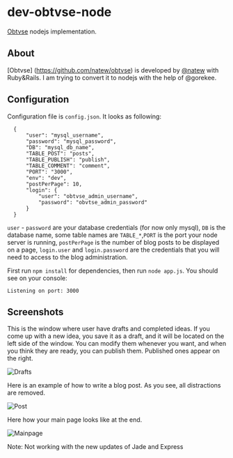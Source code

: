 dev-obtvse-node
========
[Obtvse](http://github.com/NateW/obtvse) nodejs implementation. 

## About
[Obtvse] (https://github.com/natew/obtvse) is developed by [@natew](https://github.com/natew) with Ruby&Rails. I am trying to convert it to nodejs with the help of @gorekee.

## Configuration
Configuration file is `config.json`. It looks as following:
```
  {
      "user": "mysql_username",
      "password": "mysql_password",
      "DB": "mysql_db_name", 
      "TABLE_POST": "posts",
      "TABLE_PUBLISH": "publish",
      "TABLE_COMMENT": "comment",
      "PORT": "3000",
      "env": "dev",
      "postPerPage": 10,
      "login": {
          "user": "obtvse_admin_username",
          "password": "obvtse_admin_password"
      }
  }
```
`user` - `password` are your database credentials (for now only mysql), `DB` is the database name, some table names are `TABLE_*`,`PORT` is the port your node server is running, `postPerPage` is the number of blog posts to be displayed on a page, `login.user` and `login.password` are the credentials that you will need to access to the blog administration.

First run `npm install` for dependencies, then run `node app.js`. You should see on your console:
```
Listening on port: 3000
```

## Screenshots
This is the window where user have drafts and completed ideas. If you come up with a new idea, you save it as a draft, and it will be located on the left side of the window. You can modify them whenever you want, and when you think they are ready, you can publish them. Published ones appear on the right.

![Drafts](http://i.imgur.com/RPFkkyF.png)



Here is an example of how to write a blog post. As you see, all distractions are removed.

![Post](http://i.imgur.com/KhNPqQY.png)



Here how your main page looks like at the end.

![Mainpage](http://i.imgur.com/DcB7GRP.png)


Note: Not working with the new updates of Jade and Express
